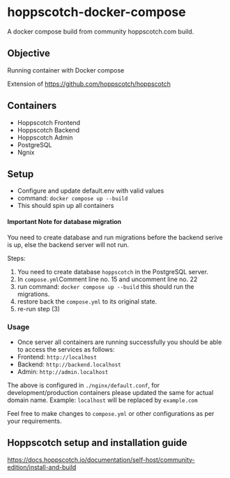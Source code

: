 # hoppscotch-docker-compose
A docker compose build from community hoppscotch.com build.


## Objective

Running container with Docker compose

Extension of https://github.com/hoppscotch/hoppscotch 

## Containers

- Hoppscotch Frontend
- Hoppscotch Backend
- Hoppscotch Admin
- PostgreSQL
- Ngnix


## Setup 
- Configure and update default.env with valid values
- command: `docker compose up --build`
- This should spin up all containers

#### Important Note for database migration
You need to create database and run migrations before the backend serive is up, else the backend server will not run.

Steps:
1. You need to create database `hoppscotch` in the PostgreSQL server.
2. In `compose.yml`Comment line no. 15  and uncomment line no. 22
3. run command: `docker compose up --build` this should run the migrations.
4. restore back the `compose.yml` to its original state.
5. re-run step (3)


### Usage
- Once server all containers are running successfully you should be able to access the services as follows:
- Frontend: `http://localhost`
- Backend: `http://backend.localhost`
- Admin: `http://admin.localhost`

The above is configured in `./nginx/default.conf`, for development/production containers please updated the same for actual domain name.
Example: `localhost` will be replaced by `example.com`


Feel free to make changes to `compose.yml` or other configurations as per your requirements.


## Hoppscotch setup and installation guide

https://docs.hoppscotch.io/documentation/self-host/community-edition/install-and-build